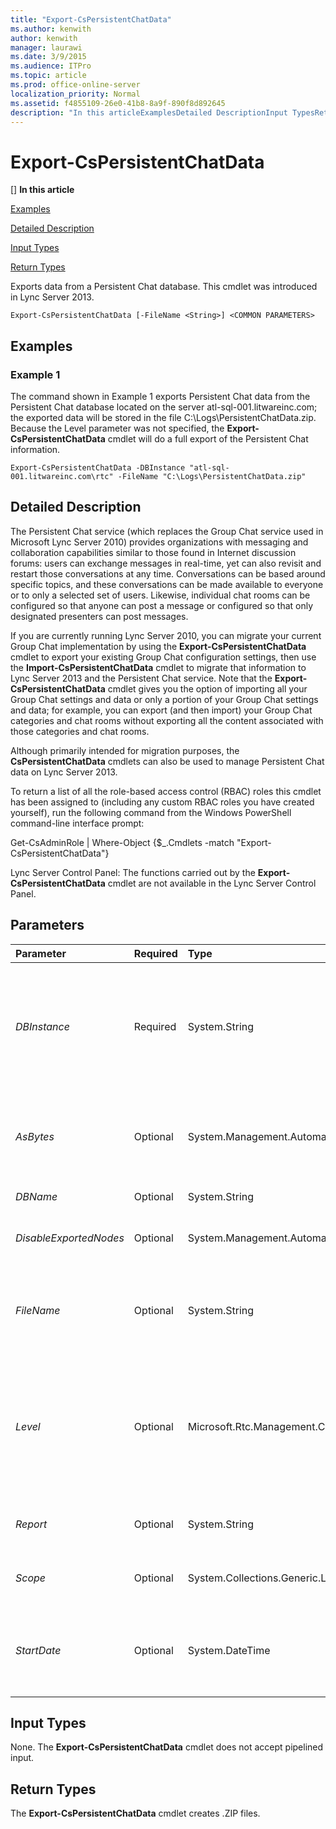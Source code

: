 ```yaml
---
title: "Export-CsPersistentChatData"
ms.author: kenwith
author: kenwith
manager: laurawi
ms.date: 3/9/2015
ms.audience: ITPro
ms.topic: article
ms.prod: office-online-server
localization_priority: Normal
ms.assetid: f4855109-26e0-41b8-8a9f-890f8d892645
description: "In this articleExamplesDetailed DescriptionInput TypesReturn Types"
---
```


# Export-CsPersistentChatData
[]
 **In this article**
  
[Examples](#Examples)
  
[Detailed Description](#DetailedDescription)
  
[Input Types](#InputTypes)
  
[Return Types](#ReturnTypes)
  
Exports data from a Persistent Chat database. This cmdlet was introduced in Lync Server 2013.
  
```
Export-CsPersistentChatData [-FileName <String>] <COMMON PARAMETERS>
```

## Examples
<a name="Examples"> </a>

### Example 1

The command shown in Example 1 exports Persistent Chat data from the Persistent Chat database located on the server atl-sql-001.litwareinc.com; the exported data will be stored in the file C:\Logs\PersistentChatData.zip. Because the Level parameter was not specified, the **Export-CsPersistentChatData** cmdlet will do a full export of the Persistent Chat information. 
  
```
Export-CsPersistentChatData -DBInstance "atl-sql-001.litwareinc.com\rtc" -FileName "C:\Logs\PersistentChatData.zip"
```

## Detailed Description
<a name="DetailedDescription"> </a>

The Persistent Chat service (which replaces the Group Chat service used in Microsoft Lync Server 2010) provides organizations with messaging and collaboration capabilities similar to those found in Internet discussion forums: users can exchange messages in real-time, yet can also revisit and restart those conversations at any time. Conversations can be based around specific topics, and these conversations can be made available to everyone or to only a selected set of users. Likewise, individual chat rooms can be configured so that anyone can post a message or configured so that only designated presenters can post messages.
  
If you are currently running Lync Server 2010, you can migrate your current Group Chat implementation by using the **Export-CsPersistentChatData** cmdlet to export your existing Group Chat configuration settings, then use the **Import-CsPersistentChatData** cmdlet to migrate that information to Lync Server 2013 and the Persistent Chat service. Note that the **Export-CsPersistentChatData** cmdlet gives you the option of importing all your Group Chat settings and data or only a portion of your Group Chat settings and data; for example, you can export (and then import) your Group Chat categories and chat rooms without exporting all the content associated with those categories and chat rooms. 
  
Although primarily intended for migration purposes, the **CsPersistentChatData** cmdlets can also be used to manage Persistent Chat data on Lync Server 2013. 
  
To return a list of all the role-based access control (RBAC) roles this cmdlet has been assigned to (including any custom RBAC roles you have created yourself), run the following command from the Windows PowerShell command-line interface prompt:
  
Get-CsAdminRole | Where-Object {$_.Cmdlets -match "Export-CsPersistentChatData"}
  
Lync Server Control Panel: The functions carried out by the **Export-CsPersistentChatData** cmdlet are not available in the Lync Server Control Panel. 
  
## Parameters
<a name="DetailedDescription"> </a>

|**Parameter**|**Required**|**Type**|**Description**|
|:-----|:-----|:-----|:-----|
| _DBInstance_ <br/> |Required  <br/> |System.String  <br/> |Fully qualified domain name and name of the SQL Server instance where the Lync Server 2013 Persistent Chat database is located. For example, this syntax specifies the database found in the RTC database instance on the server atl-sql-001.litwareinc.com:  <br/> -DBInstance "atl-sql-001.litwareinc.com\rtc"  <br/> |
| _AsBytes_ <br/> |Optional  <br/> |System.Management.Automation.SwitchParameter  <br/> |Returns Persistent Chat information as a byte array; the returned data must then be stored in a variable in order to be used by the **Import-CsPersistentChatData** cmdlet. You cannot use both AsBytes and FileName in the same command.  <br/> |
| _DBName_ <br/> |Optional  <br/> |System.String  <br/> |SQL instance name of the Persistent Chat database.  <br/> |
| _DisableExportedNodes_ <br/> |Optional  <br/> |System.Management.Automation.SwitchParameter  <br/> |When present, all exported categories and chat rooms will be disabled when the export is complete.  <br/> |
| _FileName_ <br/> |Optional  <br/> |System.String  <br/> |Full path to the .ZIP file that the **Export-CsPersistentChatData** cmdlet will create; this file will contain the exported user data. For example:  <br/> -FileName "C:\Logs\PersistentChatData.zip"  <br/> |
| _Level_ <br/> |Optional  <br/> |Microsoft.Rtc.Management.Chat.Cmdlets.ExportLevel  <br/> |Enables you to specify which Persistent Chat information will be exported. Allowed values are:  <br/> \* All  <br/> \* User  <br/> \* Category  <br/> \* RoomDirectory  <br/> \* Content  <br/> The default value is All, which means that all the Persistent Chat information will be exported.  <br/> |
| _Report_ <br/> |Optional  <br/> |System.String  <br/> |Full path for the log file created when the cmdlet runs. For example:  <br/> -Report "C:\Logs\ExportPersistentChat.html"  <br/> |
| _Scope_ <br/> |Optional  <br/> |System.Collections.Generic.List  <br/> |Enables you to export data for a specified set of categories (and their corresponding chat rooms). By default all Categories are exported.  <br/> |
| _StartDate_ <br/> |Optional  <br/> |System.DateTime  <br/> |Beginning date for the time period for which Persistent Chat chat room content should be exported. For example:  <br/> -StartDate "1/1/2012"  <br/> This parameter is valid only when they Level is set to RoomDirectory.  <br/> |
   
## Input Types
<a name="InputTypes"> </a>

None. The **Export-CsPersistentChatData** cmdlet does not accept pipelined input. 
  
## Return Types
<a name="ReturnTypes"> </a>

The **Export-CsPersistentChatData** cmdlet creates .ZIP files. 
  

